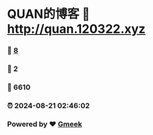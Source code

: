 # QUAN的博客 :link: http://quan.120322.xyz 
### :page_facing_up: [8](http://quan.120322.xyz/tag.html) 
### :speech_balloon: 2 
### :hibiscus: 6610 
### :alarm_clock: 2024-08-21 02:46:02 
### Powered by :heart: [Gmeek](https://github.com/Meekdai/Gmeek)
